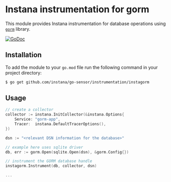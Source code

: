 Instana instrumentation for gorm
=============================================

This module provides Instana instrumentation for database operations using [`gorm`](https://github.com/go-gorm/gorm) library.

[![GoDoc](https://img.shields.io/static/v1?label=godoc&message=reference&color=blue)][godoc]


Installation
------------

To add the module to your `go.mod` file run the following command in your project directory:

```bash
$ go get github.com/instana/go-sensor/instrumentation/instagorm
```

Usage
-----

```go
// create a collector
collector := instana.InitCollector(&instana.Options{
    Service: "gorm-app",
    Tracer:  instana.DefaultTracerOptions(),
})

dsn := "<relevant DSN information for the database>"

// example here uses sqlite driver
db, err := gorm.Open(sqlite.Open(dsn), &gorm.Config{})

// instrument the GORM database handle
instagorm.Instrument(db, collector, dsn)

...
```



[godoc]: https://pkg.go.dev/github.com/instana/go-sensor/instrumentation/instagorm

